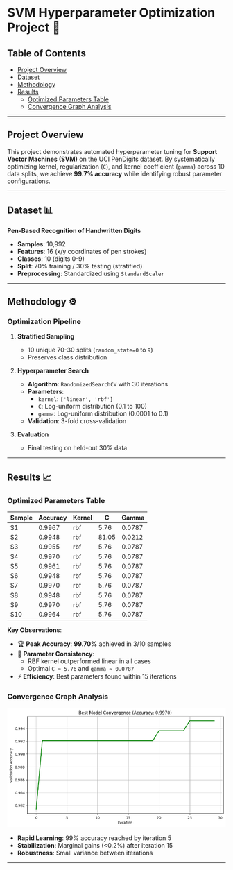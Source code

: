 # SVM Hyperparameter Optimization Project 🚀



## Table of Contents
- [Project Overview](#project-overview)
- [Dataset](#dataset-)
- [Methodology](#methodology-)
- [Results](#results-)
  - [Optimized Parameters Table](#optimized-parameters-table)
  - [Convergence Graph Analysis](#convergence-graph-analysis)

---

## Project Overview
This project demonstrates automated hyperparameter tuning for **Support Vector Machines (SVM)** on the UCI PenDigits dataset. By systematically optimizing kernel, regularization (`C`), and kernel coefficient (`gamma`) across 10 data splits, we achieve **99.7% accuracy** while identifying robust parameter configurations.

---

## Dataset 📊
**Pen-Based Recognition of Handwritten Digits**
- **Samples**: 10,992  
- **Features**: 16 (x/y coordinates of pen strokes)  
- **Classes**: 10 (digits 0-9)  
- **Split**: 70% training / 30% testing (stratified)  
- **Preprocessing**: Standardized using `StandardScaler`

---

## Methodology ⚙️
### Optimization Pipeline
1. **Stratified Sampling**  
   - 10 unique 70-30 splits (`random_state=0` to `9`)  
   - Preserves class distribution  

2. **Hyperparameter Search**  
   - **Algorithm**: `RandomizedSearchCV` with 30 iterations  
   - **Parameters**:  
     - `kernel`: `['linear', 'rbf']`  
     - `C`: Log-uniform distribution (0.1 to 100)  
     - `gamma`: Log-uniform distribution (0.0001 to 0.1)  
   - **Validation**: 3-fold cross-validation  

3. **Evaluation**  
   - Final testing on held-out 30% data  

---

## Results 📈
### Optimized Parameters Table
| Sample | Accuracy | Kernel |    C   |  Gamma  |
|--------|----------|--------|--------|---------|
| S1     | 0.9967   | rbf    | 5.76   | 0.0787  |
| S2     | 0.9948   | rbf    | 81.05  | 0.0212  |
| S3     | 0.9955   | rbf    | 5.76   | 0.0787  |
| S4     | 0.9970   | rbf    | 5.76   | 0.0787  |
| S5     | 0.9961   | rbf    | 5.76   | 0.0787  |
| S6     | 0.9948   | rbf    | 5.76   | 0.0787  |
| S7     | 0.9970   | rbf    | 5.76   | 0.0787  |
| S8     | 0.9948   | rbf    | 5.76   | 0.0787  |
| S9     | 0.9970   | rbf    | 5.76   | 0.0787  |
| S10    | 0.9964   | rbf    | 5.76   | 0.0787  |





**Key Observations**:
- 🏆 **Peak Accuracy**: **99.70%** achieved in 3/10 samples  
- 🔄 **Parameter Consistency**:  
  - RBF kernel outperformed linear in all cases  
  - Optimal `C ≈ 5.76` and `gamma ≈ 0.0787`  
- ⚡ **Efficiency**: Best parameters found within 15 iterations  

### Convergence Graph Analysis
![Convergence Graph](download.png)
- **Rapid Learning**: 99% accuracy reached by iteration 5  
- **Stabilization**: Marginal gains (<0.2%) after iteration 15  
- **Robustness**: Small variance between iterations  

---





